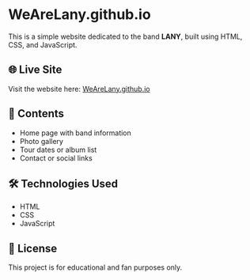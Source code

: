# WeAreLany.github.io

This is a simple website dedicated to the band **LANY**, built using HTML, CSS, and JavaScript.

## 🌐 Live Site

Visit the website here: [WeAreLany.github.io](https://buuuuds.github.io/WeAreLany.github.io)

## 📁 Contents

- Home page with band information
- Photo gallery
- Tour dates or album list
- Contact or social links

## 🛠 Technologies Used

- HTML
- CSS
- JavaScript


## 📄 License

This project is for educational and fan purposes only.
